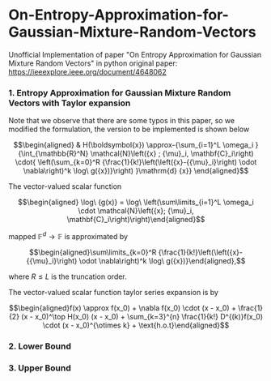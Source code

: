 # On-Entropy-Approximation-for-Gaussian-Mixture-Random-Vectors
Unofficial Implementation of paper "On Entropy Approximation for Gaussian Mixture Random Vectors" in python
original paper: https://ieeexplore.ieee.org/document/4648062

### 1. Entropy Approximation for Gaussian Mixture Random Vectors with Taylor expansion

Note that we observe that there are some typos in this paper, so we modified the formulation, the version to be implemented is shown below
```math
\begin{aligned}
& H(\boldsymbol{x}) \approx-{\sum_{i=1}^L \omega_i }{\int_{\mathbb{R}^N}  \mathcal{N}\left({x} ; {\mu}_i, \mathbf{C}_i\right) \cdot{
 \left(\sum_{k=0}^R {\frac{1}{k!}\left(\left({x}-{{\mu}_i}\right) \odot \nabla\right)^k \log\ g({x})}\right) }\mathrm{d} {x}}
\end{aligned}
```

The vector-valued scalar function 
```math 
\begin{aligned} \log\ {g(x)} = \log\ \left(\sum\limits_{i=1}^L \omega_i \cdot \mathcal{N}\left({x}; {\mu}_i, \mathbf{C}_i\right)\right)\end{aligned}
```
mapped $\mathbb{F}^d \rightarrow \mathbb{F}$ is approximated by  

```math
\begin{aligned}\sum\limits_{k=0}^R {\frac{1}{k!}\left(\left({x}-{{\mu}_i}\right) \odot \nabla\right)^k \log\ g({x})}\end{aligned},
```

where $R\leq L$ is the truncation order.

The vector-valued scalar function taylor series expansion is by 

```math
\begin{aligned}f(x) \approx f(x_0) + \nabla f(x_0) \cdot (x - x_0) + \frac{1}{2} (x - x_0)^\top H(x_0) (x - x_0) + \sum_{k=3}^{n} \frac{1}{k!} D^{(k)}f(x_0) \cdot (x - x_0)^{\otimes k} + \text{h.o.t}\end{aligned}
```

### 2. Lower Bound
### 3. Upper Bound

